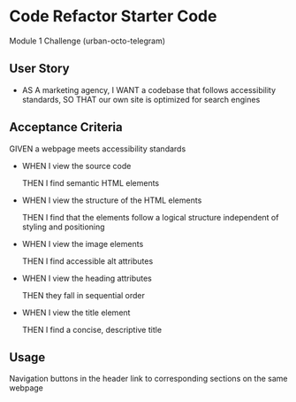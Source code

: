 # Code Refactor Starter Code

Module 1 Challenge (urban-octo-telegram)

## User Story
* AS A marketing agency, I WANT a codebase that follows accessibility standards, SO THAT our own site is optimized for search engines


## Acceptance Criteria
GIVEN a webpage meets accessibility standards

* WHEN I view the source code

    THEN I find semantic HTML elements

* WHEN I view the structure of the HTML elements

    THEN I find that the elements follow a logical structure independent of styling and positioning

* WHEN I view the image elements

    THEN I find accessible alt attributes

* WHEN I view the heading attributes

    THEN they fall in sequential order

* WHEN I view the title element

    THEN I find a concise, descriptive title

## Usage
Navigation buttons in the header link to corresponding sections on the same webpage





